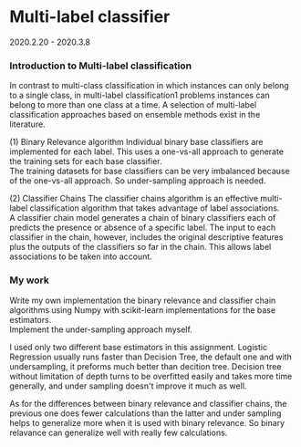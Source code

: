 # Multi-label classifier
2020.2.20 - 2020.3.8

### Introduction to Multi-label classification
In contrast to multi-class classification in which instances can only belong to a single class, in multi-label classification1 problems instances can belong to more than one class at a time. A selection of multi-label classification approaches based on ensemble methods exist in the literature.  

(1) Binary Relevance algorithm 
Individual binary base classifiers are implemented for each label. This uses a one-vs-all approach to generate the training sets for each base classifier.  
The training datasets for base classifiers can be very imbalanced because of the one-vs-all approach. So under-sampling approach is needed.  

(2) Classifier Chains
The classifier chains algorithm is an effective multi-label classification algorithm that takes advantage of label associations.  
A classifier chain model generates a chain of binary classifiers each of predicts the presence or absence of a specific label. The input to each classifier in the chain, however, includes the original descriptive features plus the outputs of the classifiers so far in the chain. This allows label associations to be taken into account.  

### My work
Write my own implementation the binary relevance and classifier chain algorithms using Numpy with scikit-learn implementations for the base estimators.  
Implement the under-sampling approach myself.  

I used only two different base estimators in this assignment. Logistic Regression usually runs faster than Decision Tree, the default one and with undersampling, it preforms much better than decition tree. Decision tree without limitation of depth turns to be overfitted easily and takes more time generally, and under sampling doesn't improve it much as well.

As for the differences between binary relevance and classifier chains, the previous one does fewer calculations than the latter and under sampling helps to generalize more when it is used with binary relevance. So binary relavance can generalize well with really few calculations.
